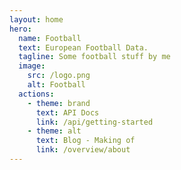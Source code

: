 ```yaml
---
layout: home
hero:
  name: Football
  text: European Football Data.
  tagline: Some football stuff by me
  image:
    src: /logo.png
    alt: Football
  actions:
    - theme: brand
      text: API Docs
      link: /api/getting-started
    - theme: alt
      text: Blog - Making of
      link: /overview/about
---
```

